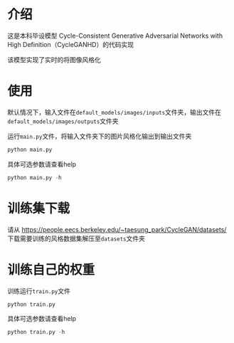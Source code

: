 # 介绍

这是本科毕设模型 Cycle-Consistent Generative Adversarial Networks with  High Definition（CycleGANHD）的代码实现

该模型实现了实时的将图像风格化



# 使用

默认情况下，输入文件在`default_models/images/inputs`文件夹，输出文件在`default_models/images/outputs`文件夹

运行`main.py`文件，将输入文件夹下的图片风格化输出到输出文件夹

```python
python main.py 
```

具体可选参数请查看help

```python
python main.py -h
```



# 训练集下载

请从 https://people.eecs.berkeley.edu/~taesung_park/CycleGAN/datasets/ 下载需要训练的风格数据集解压至`datasets`文件夹



# 训练自己的权重

训练运行`train.py`文件

```python
python train.py
```

具体可选参数请查看help

```python
python train.py -h
```

